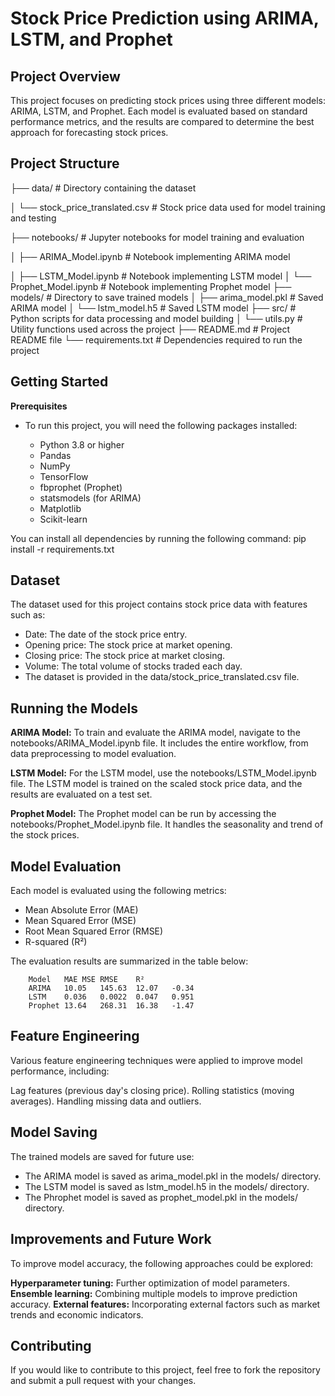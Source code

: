 # Stock Price Prediction using ARIMA, LSTM, and Prophet

## Project Overview

This project focuses on predicting stock prices using three different models: ARIMA, LSTM, and Prophet. Each model is evaluated based on standard performance metrics, and the results are compared to determine the best approach for forecasting stock prices.

## Project Structure
├── data/                         # Directory containing the dataset

│   └── stock_price_translated.csv # Stock price data used for model training and testing

├── notebooks/                    # Jupyter notebooks for model training and evaluation

│   ├── ARIMA_Model.ipynb         # Notebook implementing ARIMA model

│   ├── LSTM_Model.ipynb          # Notebook implementing LSTM model
│   └── Prophet_Model.ipynb       # Notebook implementing Prophet model
├── models/                       # Directory to save trained models
│   ├── arima_model.pkl           # Saved ARIMA model
│   └── lstm_model.h5             # Saved LSTM model
├── src/                          # Python scripts for data processing and model building
│   └── utils.py                  # Utility functions used across the project
├── README.md                     # Project README file
└── requirements.txt              # Dependencies required to run the project


## Getting Started
**Prerequisites** 
- To run this project, you will need the following packages installed:

    - Python 3.8 or higher
    - Pandas
    - NumPy
    - TensorFlow
    - fbprophet (Prophet)
    - statsmodels (for ARIMA)
    - Matplotlib
    - Scikit-learn


You can install all dependencies by running the following command:
pip install -r requirements.txt



## Dataset
The dataset used for this project contains stock price data with features such as:

- Date: The date of the stock price entry.
- Opening price: The stock price at market opening.
- Closing price: The stock price at market closing.
- Volume: The total volume of stocks traded each day.
- The dataset is provided in the data/stock_price_translated.csv file.

## Running the Models
**ARIMA Model:**
    To train and evaluate the ARIMA model, navigate to the notebooks/ARIMA_Model.ipynb file. It includes the entire workflow, from data preprocessing to model evaluation.

**LSTM Model:**
    For the LSTM model, use the notebooks/LSTM_Model.ipynb file. The LSTM model is trained on the scaled stock price data, and the results are evaluated on a test set.

**Prophet Model:**
    The Prophet model can be run by accessing the notebooks/Prophet_Model.ipynb file. It handles the seasonality and trend of the stock prices.

## Model Evaluation
Each model is evaluated using the following metrics:
- Mean Absolute Error (MAE)
- Mean Squared Error (MSE)
- Root Mean Squared Error (RMSE)
- R-squared (R²)

The evaluation results are summarized in the table below:

        Model	MAE	MSE	RMSE	R²
        ARIMA	10.05	145.63	12.07	-0.34
        LSTM	0.036	0.0022	0.047	0.951
        Prophet	13.64	268.31	16.38	-1.47

## Feature Engineering
Various feature engineering techniques were applied to improve model performance, including:

Lag features (previous day's closing price).
Rolling statistics (moving averages).
Handling missing data and outliers.

## Model Saving
The trained models are saved for future use:

- The ARIMA model is saved as arima_model.pkl in the models/ directory.
- The LSTM model is saved as lstm_model.h5 in the models/ directory.
- The Phrophet model is saved as prophet_model.pkl in the models/ directory.

## Improvements and Future Work
To improve model accuracy, the following approaches could be explored:

**Hyperparameter tuning:** Further optimization of model parameters.
**Ensemble learning:** Combining multiple models to improve prediction accuracy.
**External features:** Incorporating external factors such as market trends and economic indicators.

## Contributing
If you would like to contribute to this project, feel free to fork the repository and submit a pull request with your changes.
